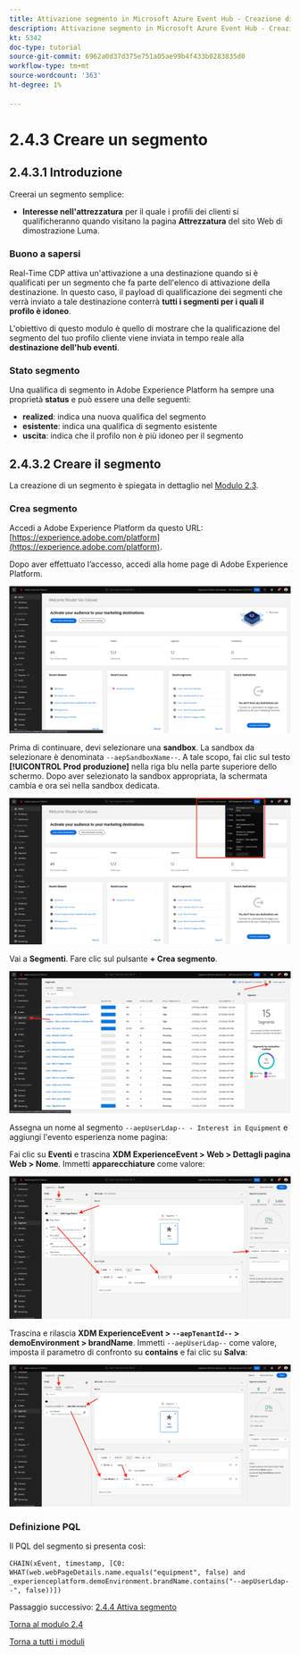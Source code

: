 ```yaml
---
title: Attivazione segmento in Microsoft Azure Event Hub - Creazione di un segmento in streaming
description: Attivazione segmento in Microsoft Azure Event Hub - Creazione di un segmento in streaming
kt: 5342
doc-type: tutorial
source-git-commit: 6962a0d37d375e751a05ae99b4f433b0283835d0
workflow-type: tm+mt
source-wordcount: '363'
ht-degree: 1%

---
```


# 2.4.3 Creare un segmento

## 2.4.3.1 Introduzione

Creerai un segmento semplice:

- **Interesse nell&#39;attrezzatura** per il quale i profili dei clienti si qualificheranno quando visitano la pagina **Attrezzatura** del sito Web di dimostrazione Luma.

### Buono a sapersi

Real-Time CDP attiva un&#39;attivazione a una destinazione quando si è qualificati per un segmento che fa parte dell&#39;elenco di attivazione della destinazione. In questo caso, il payload di qualificazione dei segmenti che verrà inviato a tale destinazione conterrà **tutti i segmenti per i quali il profilo è idoneo**.

L&#39;obiettivo di questo modulo è quello di mostrare che la qualificazione del segmento del tuo profilo cliente viene inviata in tempo reale alla **destinazione dell&#39;hub eventi**.

### Stato segmento

Una qualifica di segmento in Adobe Experience Platform ha sempre una proprietà **status** e può essere una delle seguenti:

- **realized**: indica una nuova qualifica del segmento
- **esistente**: indica una qualifica di segmento esistente
- **uscita**: indica che il profilo non è più idoneo per il segmento

## 2.4.3.2 Creare il segmento

La creazione di un segmento è spiegata in dettaglio nel [Modulo 2.3](./../../../modules/rtcdp-b2c/module2.3/real-time-cdp-build-a-segment-take-action.md).

### Crea segmento

Accedi a Adobe Experience Platform da questo URL: [https://experience.adobe.com/platform](https://experience.adobe.com/platform).

Dopo aver effettuato l’accesso, accedi alla home page di Adobe Experience Platform.

![Acquisizione dei dati](./../../../modules/datacollection/module1.2/images/home.png)

Prima di continuare, devi selezionare una **sandbox**. La sandbox da selezionare è denominata ``--aepSandboxName--``. A tale scopo, fai clic sul testo **[!UICONTROL Prod produzione]** nella riga blu nella parte superiore dello schermo. Dopo aver selezionato la sandbox appropriata, la schermata cambia e ora sei nella sandbox dedicata.

![Acquisizione dei dati](./../../../modules/datacollection/module1.2/images/sb1.png)

Vai a **Segmenti**. Fare clic sul pulsante **+ Crea segmento**.

![Acquisizione dei dati](./images/seg.png)

Assegna un nome al segmento `--aepUserLdap-- - Interest in Equipment` e aggiungi l&#39;evento esperienza nome pagina:

Fai clic su **Eventi** e trascina **XDM ExperienceEvent > Web > Dettagli pagina Web > Nome**. Immetti **apparecchiature** come valore:

![4-05-create-ee-2.png](./images/4-05-create-ee-2.png)

Trascina e rilascia **XDM ExperienceEvent > `--aepTenantId--` > demoEnvironment > brandName**. Immetti `--aepUserLdap--` come valore, imposta il parametro di confronto su **contains** e fai clic su **Salva**:

![4-05-create-ee-2-brand.png](./images/4-05-create-ee-2-brand.png)

### Definizione PQL

Il PQL del segmento si presenta così:

```code
CHAIN(xEvent, timestamp, [C0: WHAT(web.webPageDetails.name.equals("equipment", false) and _experienceplatform.demoEnvironment.brandName.contains("--aepUserLdap--", false))])
```

Passaggio successivo: [2.4.4 Attiva segmento](./ex4.md)

[Torna al modulo 2.4](./segment-activation-microsoft-azure-eventhub.md)

[Torna a tutti i moduli](./../../../overview.md)
